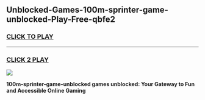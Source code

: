 
## Unblocked-Games-100m-sprinter-game-unblocked-Play-Free-qbfe2
<h3>
<a href="https://premium76.site?title=100m-sprinter-game-unblocked&ref=17A">CLICK TO PLAY</a></h3>
<hr>

<h3>
<a href="https://premium76.site?title=100m-sprinter-game-unblocked&ref=17A">CLICK 2 PLAY</a>
  
</h3>

<a href="https://premium76.site?title=100m-sprinter-game-unblocked&ref=17A"><img src="https://clearcache.store/games.png"></a>


**100m-sprinter-game-unblocked games unblocked: Your Gateway to Fun and Accessible Online Gaming**
